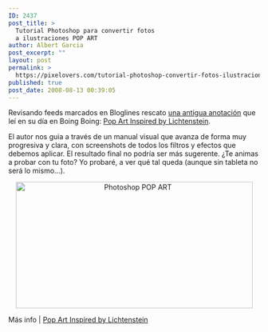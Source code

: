 ```yaml
---
ID: 2437
post_title: >
  Tutorial Photoshop para convertir fotos
  a ilustraciones POP ART
author: Albert Garcia
post_excerpt: ""
layout: post
permalink: >
  https://pixelovers.com/tutorial-photoshop-convertir-fotos-ilustraciones-pop-art-118341/
published: true
post_date: 2008-08-13 00:39:05
---
```

Revisando feeds marcados en Bloglines rescato <a href="http://feeds.feedburner.com/~r/boingboing/iBag/~3/41410304/howto_turn_photos_in.html">una antigua anotación</a> que leí en su día en Boing Boing: <a href="http://www.melissaclifton.com/tutorial-popart.html">Pop Art Inspired by Lichtenstein</a>.

<!--more-->El autor nos guia a través de un manual visual que avanza de forma muy progresiva y clara, con screenshots de todos los filtros y efectos que debemos aplicar. El resultado final no podría ser más sugerente. ¿Te animas a probar con tu foto? Yo probaré, a ver qué tal queda (aunque sin tableta no será lo mismo...).
<p style="text-align: center;"><a class="thickbox" href="/app/uploads/sites/7/2008/08/118341-85849.jpg"><img class="fotobonita" title="Photoshop POP ART" src="/app/uploads/sites/7/2008/08/118341-85849.jpg" alt="Photoshop POP ART" width="475" height="253" /></a></p>
<p style="text-align: left;">Más info | <a href="http://www.melissaclifton.com/tutorial-popart.html">Pop Art Inspired by Lichtenstein</a></p>